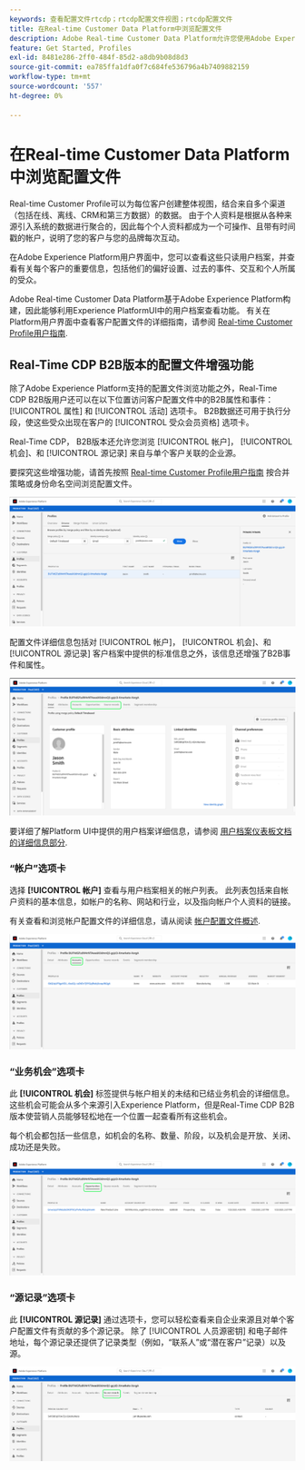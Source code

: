 ```yaml
---
keywords: 查看配置文件rtcdp；rtcdp配置文件视图；rtcdp配置文件
title: 在Real-time Customer Data Platform中浏览配置文件
description: Adobe Real-time Customer Data Platform允许您使用Adobe Experience Platform用户界面浏览实时客户配置文件数据。
feature: Get Started, Profiles
exl-id: 8481e286-2ff0-484f-85d2-a8db9b08d8d3
source-git-commit: ea785ffa1dfa0f7c684fe536796a4b7409882159
workflow-type: tm+mt
source-wordcount: '557'
ht-degree: 0%

---
```



# 在Real-time Customer Data Platform中浏览配置文件

Real-time Customer Profile可以为每位客户创建整体视图，结合来自多个渠道（包括在线、离线、CRM和第三方数据）的数据。 由于个人资料是根据从各种来源引入系统的数据进行聚合的，因此每个个人资料都成为一个可操作、且带有时间戳的帐户，说明了您的客户与您的品牌每次互动。

在Adobe Experience Platform用户界面中，您可以查看这些只读用户档案，并查看有关每个客户的重要信息，包括他们的偏好设置、过去的事件、交互和个人所属的受众。

Adobe Real-time Customer Data Platform基于Adobe Experience Platform构建，因此能够利用Experience PlatformUI中的用户档案查看功能。 有关在Platform用户界面中查看客户配置文件的详细指南，请参阅 [Real-time Customer Profile用户指南](../../profile/ui/user-guide.md).

## Real-Time CDP B2B版本的配置文件增强功能

除了Adobe Experience Platform支持的配置文件浏览功能之外，Real-Time CDP B2B版用户还可以在以下位置访问客户配置文件中的B2B属性和事件： [!UICONTROL 属性] 和 [!UICONTROL 活动] 选项卡。 B2B数据还可用于执行分段，使这些受众出现在客户的 [!UICONTROL 受众会员资格] 选项卡。

Real-Time CDP， B2B版本还允许您浏览 [!UICONTROL 帐户]， [!UICONTROL 机会]、和 [!UICONTROL 源记录] 来自与单个客户关联的企业源。

要探究这些增强功能，请首先按照 [Real-time Customer Profile用户指南](../../profile/ui/user-guide.md) 按合并策略或身份命名空间浏览配置文件。

![](images/b2b-browse-profile.png)

配置文件详细信息包括对 [!UICONTROL 帐户]， [!UICONTROL 机会]、和 [!UICONTROL 源记录] 客户档案中提供的标准信息之外，该信息还增强了B2B事件和属性。

![](images/b2b-profile-detail.png)

要详细了解Platform UI中提供的用户档案详细信息，请参阅 [用户档案仪表板文档的详细信息部分](../../dashboards/guides/profiles.md#browse-profiles).

### “帐户”选项卡

选择 **[!UICONTROL 帐户]** 查看与用户档案相关的帐户列表。 此列表包括来自帐户资料的基本信息，如帐户的名称、网站和行业，以及指向帐户个人资料的链接。

有关查看和浏览帐户配置文件的详细信息，请从阅读 [帐户配置文件概述](../accounts/account-profile-overview.md).

![](images/b2b-profile-accounts.png)

### “业务机会”选项卡

此 **[!UICONTROL 机会]** 标签提供与帐户相关的未结和已结业务机会的详细信息。 这些机会可能会从多个来源引入Experience Platform，但是Real-Time CDP B2B版本使营销人员能够轻松地在一个位置一起查看所有这些机会。

每个机会都包括一些信息，如机会的名称、数量、阶段，以及机会是开放、关闭、成功还是失败。

![](images/b2b-profile-opportunities.png)

### “源记录”选项卡

此 **[!UICONTROL 源记录]** 通过选项卡，您可以轻松查看来自企业来源且对单个客户配置文件有贡献的多个源记录。 除了 [!UICONTROL 人员源密钥] 和电子邮件地址，每个源记录还提供了记录类型（例如，“联系人”或“潜在客户”记录）以及源。

![](images/b2b-profile-source-records.png)

